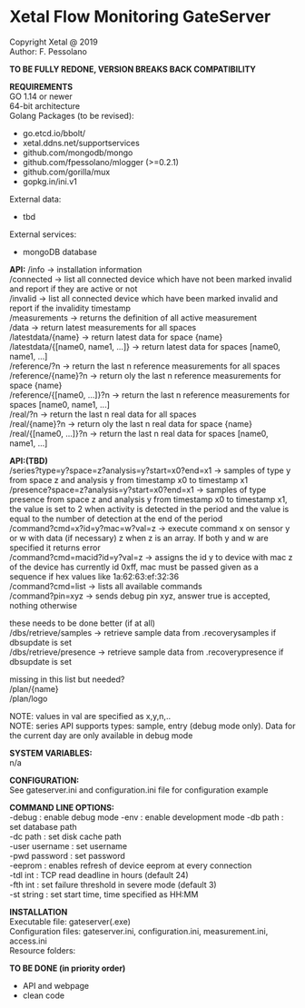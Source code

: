 # Xetal Flow Monitoring GateServer

Copyright Xetal @ 2019  
Author: F. Pessolano  

**TO BE FULLY REDONE, VERSION BREAKS BACK COMPATIBILITY**

**REQUIREMENTS**  
GO 1.14 or newer  
64-bit architecture  
Golang Packages (to be revised):
 - go.etcd.io/bbolt/  
 - xetal.ddns.net/supportservices  
 - github.com/mongodb/mongo  
 - github.com/fpessolano/mlogger  (>=0.2.1)  
 - github.com/gorilla/mux  
 - gopkg.in/ini.v1  
 
External data:  
  - tbd
  
External services:
  - mongoDB database  

**API:** 
/info                               -> installation information  
/connected                          -> list all connected device which have not been marked invalid and report if they are active or not  
/invalid                            -> list all connected device which have  been marked invalid and report if the invalidity timestamp  
/measurements                       -> returns the definition of all active measurement  
/data                               -> return latest measurements for all spaces  
/latestdata/{name}                  -> return latest data for space {name}   
/latestdata/{[name0, name1, ...]}   -> return latest data for spaces [name0, name1, ...]  
/reference/?n                       -> return the last n reference measurements for all spaces  
/reference/{name}?n                 -> return oly the last n reference measurements for space {name}   
/reference/{[name0, ...]}?n         -> return the last n reference measurements for spaces [name0, name1, ...]  
/real/?n                            -> return the last n real data for all spaces  
/real/{name}?n                      -> return oly the last n real data for space {name}   
/real/{[name0, ...]}?n              -> return the last n real data for spaces [name0, name1, ...]  

**API:(TBD)**  
/series?type=y?space=z?analysis=y?start=x0?end=x1 -> samples of type y from space z and analysis y from timestamp x0 to timestamp x1  
/presence?space=z?analysis=y?start=x0?end=x1 -> samples of type presence from space z and analysis y from timestamp x0 to timestamp x1, the value is set to 2 when activity is detected in the period and the value is equal to the number of detection at the end of the period  
/command?cmd=x?id=y?mac=w?val=z -> execute command x on sensor y or w with data (if necessary) z when z is an array. If both y and w are specified it returns error    
/command?cmd=macid?id=y?val=z -> assigns the id y to device with mac z of the device has currently id 0xff, mac must be passed given as a sequence if hex values like 1a:62:63:ef:32:36  
/command?cmd=list -> lists all available commands  
/command?pin=xyz -> sends debug pin xyz, answer true is accepted, nothing otherwise  

these needs to be done better (if at all)  
/dbs/retrieve/samples -> retrieve sample data from .recoverysamples if dbsupdate is set   
/dbs/retrieve/presence -> retrieve sample data from .recoverypresence if dbsupdate is set   

missing in this list but needed?    
/plan/{name}  
/plan/logo  

  
NOTE: values in val are specified as x,y,n,..   
NOTE: series API supports types: sample, entry (debug mode only). Data for the current day are only available in debug mode  

**SYSTEM VARIABLES:**  
n/a  

**CONFIGURATION:**  
See gateserver.ini and configuration.ini  file for configuration example  

**COMMAND LINE OPTIONS:**  
-debug                  : enable debug mode 
-env                    : enable development mode
-db path                : set database path  
-dc path                : set disk cache path  
-user username          : set username   
-pwd password           : set password       
-eeprom                 : enables refresh of device eeprom at every connection   
-tdl int                : TCP read deadline in hours (default 24)   
-fth int                : set failure threshold in severe mode (default 3)   
-st string              : set start time, time specified as HH:MM   

**INSTALLATION**  
Executable file: gateserver(.exe)  
Configuration files: gateserver.ini, configuration.ini, measurement.ini, access.ini    
Resource folders: 

**TO BE DONE (in priority order)**  
 - API and webpage  
 - clean code  


